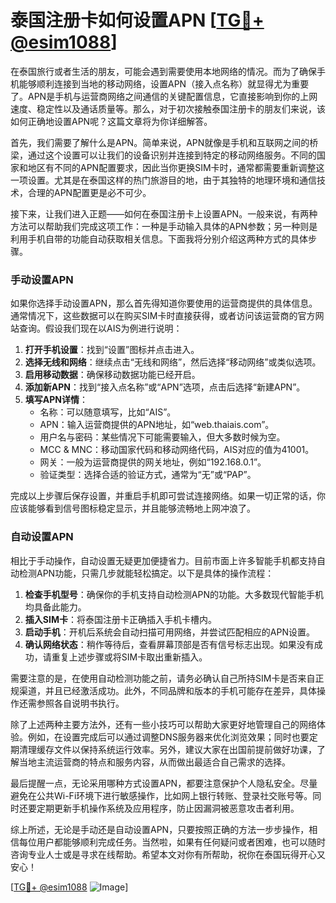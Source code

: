 # 泰国注册卡如何设置APN [[TG💪+ @esim1088](https://t.me/s/esim1088)]

在泰国旅行或者生活的朋友，可能会遇到需要使用本地网络的情况。而为了确保手机能够顺利连接到当地的移动网络，设置APN（接入点名称）就显得尤为重要了。APN是手机与运营商网络之间通信的关键配置信息，它直接影响到你的上网速度、稳定性以及通话质量等。那么，对于初次接触泰国注册卡的朋友们来说，该如何正确地设置APN呢？这篇文章将为你详细解答。

首先，我们需要了解什么是APN。简单来说，APN就像是手机和互联网之间的桥梁，通过这个设置可以让我们的设备识别并连接到特定的移动网络服务。不同的国家和地区有不同的APN配置要求，因此当你更换SIM卡时，通常都需要重新调整这一项设置。尤其是在泰国这样的热门旅游目的地，由于其独特的地理环境和通信技术，合理的APN配置更是必不可少。

接下来，让我们进入正题——如何在泰国注册卡上设置APN。一般来说，有两种方法可以帮助我们完成这项工作：一种是手动输入具体的APN参数；另一种则是利用手机自带的功能自动获取相关信息。下面我将分别介绍这两种方式的具体步骤。

### 手动设置APN

如果你选择手动设置APN，那么首先得知道你要使用的运营商提供的具体信息。通常情况下，这些数据可以在购买SIM卡时直接获得，或者访问该运营商的官方网站查询。假设我们现在以AIS为例进行说明：

1. **打开手机设置**：找到“设置”图标并点击进入。
2. **选择无线和网络**：继续点击“无线和网络”，然后选择“移动网络”或类似选项。
3. **启用移动数据**：确保移动数据功能已经开启。
4. **添加新APN**：找到“接入点名称”或“APN”选项，点击后选择“新建APN”。
5. **填写APN详情**：
   - 名称：可以随意填写，比如“AIS”。
   - APN：输入运营商提供的APN地址，如“web.thaiais.com”。
   - 用户名与密码：某些情况下可能需要输入，但大多数时候为空。
   - MCC & MNC：移动国家代码和移动网络代码，AIS对应的值为41001。
   - 网关：一般为运营商提供的网关地址，例如“192.168.0.1”。
   - 验证类型：选择合适的验证方式，通常为“无”或“PAP”。

完成以上步骤后保存设置，并重启手机即可尝试连接网络。如果一切正常的话，你应该能够看到信号图标稳定显示，并且能够流畅地上网冲浪了。

### 自动设置APN

相比于手动操作，自动设置无疑更加便捷省力。目前市面上许多智能手机都支持自动检测APN功能，只需几步就能轻松搞定。以下是具体的操作流程：

1. **检查手机型号**：确保你的手机支持自动检测APN的功能。大多数现代智能手机均具备此能力。
2. **插入SIM卡**：将泰国注册卡正确插入手机卡槽内。
3. **启动手机**：开机后系统会自动扫描可用网络，并尝试匹配相应的APN设置。
4. **确认网络状态**：稍作等待后，查看屏幕顶部是否有信号标志出现。如果没有成功，请重复上述步骤或将SIM卡取出重新插入。

需要注意的是，在使用自动检测功能之前，请务必确认自己所持SIM卡是否来自正规渠道，并且已经激活成功。此外，不同品牌和版本的手机可能存在差异，具体操作还需参照各自说明书执行。

除了上述两种主要方法外，还有一些小技巧可以帮助大家更好地管理自己的网络体验。例如，在设置完成后可以通过调整DNS服务器来优化浏览效果；同时也要定期清理缓存文件以保持系统运行效率。另外，建议大家在出国前提前做好功课，了解当地主流运营商的特点和服务内容，从而做出最适合自己需求的选择。

最后提醒一点，无论采用哪种方式设置APN，都要注意保护个人隐私安全。尽量避免在公共Wi-Fi环境下进行敏感操作，比如网上银行转账、登录社交账号等。同时还要定期更新手机操作系统及应用程序，防止因漏洞被恶意攻击者利用。

综上所述，无论是手动还是自动设置APN，只要按照正确的方法一步步操作，相信每位用户都能够顺利完成任务。当然啦，如果有任何疑问或者困难，也可以随时咨询专业人士或是寻求在线帮助。希望本文对你有所帮助，祝你在泰国玩得开心又安心！

[[TG💪+ @esim1088](https://t.me/s/esim1088) ![Image](https://i.postimg.cc/4NQfJmqS/Snipaste-2025-05-13-00-14-12.png)]